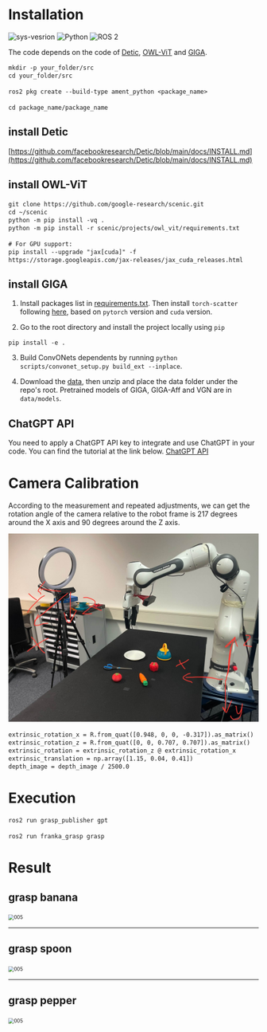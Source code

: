 # Installation 
![sys-vesrion](https://img.shields.io/badge/Ubuntu-22.04-blue) ![Python](https://img.shields.io/badge/Python-3.10-red) ![ROS 2](https://img.shields.io/badge/ROS2-Humble-orange)

The code depends on the code of [Detic](https://github.com/facebookresearch/Detic), [OWL-ViT](https://github.com/google-research/scenic/tree/main/scenic/projects/owl_vit#installation) and [GIGA](https://github.com/pearl-robot-lab/GIGA).


```
mkdir -p your_folder/src
cd your_folder/src

ros2 pkg create --build-type ament_python <package_name>

cd package_name/package_name
```
## install Detic
[https://github.com/facebookresearch/Detic/blob/main/docs/INSTALL.md](https://github.com/facebookresearch/Detic/blob/main/docs/INSTALL.md)

## install OWL-ViT
```
git clone https://github.com/google-research/scenic.git
cd ~/scenic
python -m pip install -vq .
python -m pip install -r scenic/projects/owl_vit/requirements.txt

# For GPU support:
pip install --upgrade "jax[cuda]" -f https://storage.googleapis.com/jax-releases/jax_cuda_releases.html
```

## install GIGA

1. Install packages list in [requirements.txt](requirements.txt). Then install `torch-scatter` following [here](https://github.com/rusty1s/pytorch_scatter), based on `pytorch` version and `cuda` version.

2. Go to the root directory and install the project locally using `pip`

```
pip install -e .
```

3. Build ConvONets dependents by running `python scripts/convonet_setup.py build_ext --inplace`.

4. Download the [data](https://utexas.box.com/s/h3ferwjhuzy6ja8bzcm3nu9xq1wkn94s), then unzip and place the data folder under the repo's root. Pretrained models of GIGA, GIGA-Aff and VGN are in `data/models`.

## ChatGPT API

You need to apply a ChatGPT API key to integrate and use ChatGPT in your code. You can find the tutorial at the link below.
[ChatGPT API](https://platform.openai.com/docs/api-reference/introduction)

# Camera Calibration

According to the measurement and repeated adjustments, we can get the rotation angle of the camera relative to the robot frame is 217 degrees around the X axis and 90 degrees around the Z axis.

<img src="./assets/images/camera_calibration.jpg" alt="005" style="zoom: 50%;" />

```
extrinsic_rotation_x = R.from_quat([0.948, 0, 0, -0.317]).as_matrix()                
extrinsic_rotation_z = R.from_quat([0, 0, 0.707, 0.707]).as_matrix()                    
extrinsic_rotation = extrinsic_rotation_z @ extrinsic_rotation_x
extrinsic_translation = np.array([1.15, 0.04, 0.41])  
depth_image = depth_image / 2500.0
```


# Execution

```
ros2 run grasp_publisher gpt

ros2 run franka_grasp grasp
```

# Result
grasp banana
---
<img src="./assets/videos/banana.gif" alt="005" style="zoom: 70%;" />

---
grasp spoon
---
<img src="./assets/videos/spoon.gif" alt="005" style="zoom: 70%;" />

---

grasp pepper
---
<img src="./assets/videos/pepper.gif" alt="005" style="zoom: 70%;" />







